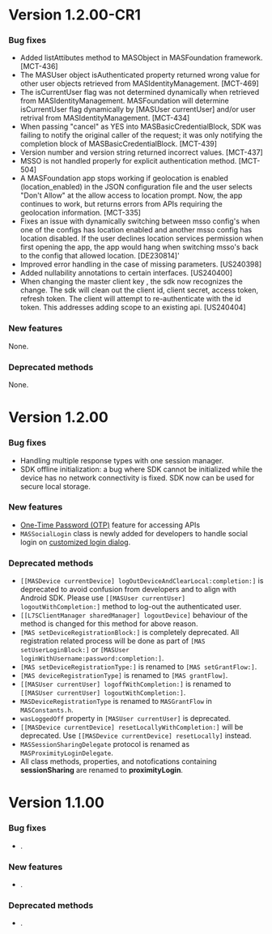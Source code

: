 # Version 1.2.00-CR1

### Bug fixes
 
- Added listAttibutes method to MASObject in MASFoundation framework. [MCT-436]
- The MASUser object isAuthenticated property returned wrong value for other user objects retrieved from MASIdentityManagement. [MCT-469]
- The isCurrentUser flag was not determined dynamically when retrieved from MASIdentityManagement. MASFoundation will determine isCurrentUser flag dynamically by [MASUser currentUser] and/or user retrival from MASIdentityManagement. [MCT-434]
- When passing "cancel" as YES into MASBasicCredentialBlock, SDK was failing to notify the original caller of the request; it was only notifying the completion block of MASBasicCredentialBlock. [MCT-439]
- Version number and version string returned incorrect values. [MCT-437]
- MSSO is not handled properly for explicit authentication method. [MCT-504]
- A MASFoundation app stops working if geolocation is enabled (location_enabled) in the JSON configuration file and the user selects "Don't Allow" at the allow access to location prompt. Now, the app continues to work, but returns errors from APIs requiring the geolocation information. [MCT-335]
- Fixes an issue with dynamically switching between msso config's when one of the configs has location enabled and another msso config has location disabled. If the user declines location services permission when first opening the app, the app would hang when switching msso's back to the config that allowed location. [DE230814]'
- Improved error handling in the case of missing parameters. [US240398]
- Added nullability annotations to certain interfaces. [US240400]
- When changing the master client key , the sdk now recognizes the change. The sdk will clean out the client id, client secret, access token, refresh token. The client will attempt to re-authenticate with the id token. This addresses adding scope to an existing api. [US240404]

### New features

None.

### Deprecated methods

None.

# Version 1.2.00

### Bug fixes
 
- Handling multiple response types with one session manager.
- SDK offline initialization: a bug where SDK cannot be initialized while the device has no network connectivity is fixed.  SDK now can be used for secure local storage.

### New features

- [One-Time Password (OTP)](http://mas.ca.com/docs/ios/1.2.00/guides/#create-your-own-otp-dialog) feature for accessing APIs
- ```MASSocialLogin``` class is newly added for developers to handle social login on [customized login dialog](http://mas.ca.com/docs/ios/1.2.00/guides/#create-your-own-login-dialog).

### Deprecated methods

- ```[[MASDevice currentDevice] logOutDeviceAndClearLocal:completion:]``` is deprecated to avoid confusion from developers and to align with Android SDK.  Please use ```[[MASUser currentUser] logoutWithCompletion:]``` method to log-out the authenticated user.
- ```[[L7SClientManager sharedManager] logoutDevice]``` behaviour of the method is changed for this method for above reason. 
- ```[MAS setDeviceRegistrationBlock:]``` is completely deprecated.  All registration related process will be done as part of ```[MAS setUserLoginBlock:]``` or ```[MASUser loginWithUsername:password:completion:]```.
- ```[MAS setDeviceRegistrationType:]``` is renamed to ```[MAS setGrantFlow:]```.  
- ```[MAS deviceRegistrationType]``` is renamed to ```[MAS grantFlow]```.
- ```[[MASUser currentUser] logoffWithCompletion:]``` is renamed to ```[[MASUser currentUser] logoutWithCompletion:]```.
- ```MASDeviceRegistrationType``` is renamed to ```MASGrantFlow``` in ```MASConstants.h```.
- ```wasLoggedOff``` property in ```[MASUser currentUser]``` is deprecated.
- ```[[MASDevice currentDevice] resetLocallyWithCompletion:]``` will be deprecated.  Use ```[[MASDevice currentDevice] resetLocally]``` instead.
- ```MASSessionSharingDelegate``` protocol is renamed as ```MASProximityLoginDelegate```.
- All class methods, properties, and notofications containing **sessionSharing** are renamed to **proximityLogin**.



# Version 1.1.00

### Bug fixes

- .

### New features

- .

### Deprecated methods

- .


 [mag]: https://docops.ca.com/mag
 [mas.ca.com]: http://mas.ca.com/
 [docs]: http://mas.ca.com/docs/
 [blog]: http://mas.ca.com/blog/

 [releases]: ../../releases
 [contributing]: /CONTRIBUTING.md
 [license-link]: /LICENSE

